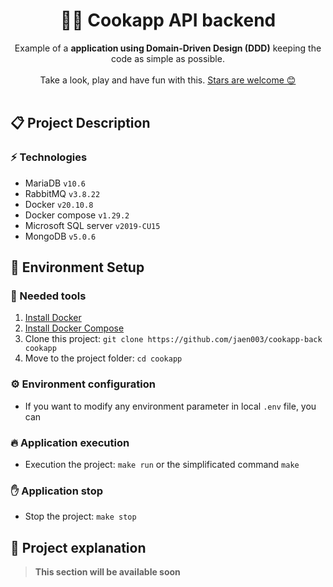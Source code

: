 <h1 align="center">
    👨‍🍳 Cookapp API backend
</h1>

<p align="center">
    Example of a <strong>application using Domain-Driven Design (DDD)</strong> keeping the code as simple as possible.
    <br />
    <br />
    Take a look, play and have fun with this.
    <a href="https://github.com/jaen003/cookapp-back/stargazers">Stars are welcome 😊</a>
    <br />
    <br />
</p>

## 📋 Project Description

### ⚡ Technologies

- MariaDB `v10.6`
- RabbitMQ `v3.8.22`
- Docker `v20.10.8`
- Docker compose `v1.29.2`
- Microsoft SQL server `v2019-CU15`
- MongoDB `v5.0.6`

## 🚀 Environment Setup

### 🔨 Needed tools

1. [Install Docker](https://www.docker.com/get-started)
2. [Install Docker Compose](https://docs.docker.com/compose/install/)
3. Clone this project: `git clone https://github.com/jaen003/cookapp-back cookapp`
4. Move to the project folder: `cd cookapp`

### ⚙️ Environment configuration

* If you want to modify any environment parameter in local `.env` file, you can

### 🔥 Application execution

* Execution the project: `make run` or the simplificated command `make`

### ✋ Application stop

* Stop the project: `make stop`

## 🍿 Project explanation

> **This section will be available soon**



